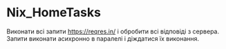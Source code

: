 # Nix_HomeTasks
Виконати всі запити https://reqres.in/ і обробити всі відповіді з сервера.
Запити виконати асихронно в паралелі і діждатися їх виконання. 
